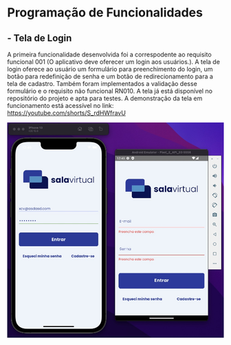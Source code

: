 # Programação de Funcionalidades

## - Tela de Login

A primeira funcionalidade desenvolvida foi a correspodente ao requisito funcional 001 (O aplicativo deve oferecer um login aos usuários.). A tela de login oferece ao usuário um formulário para preenchimento do login, um botão para redefinição de senha e um botão de redirecionamento para a tela de cadastro. Também foram implementados a validação desse formulário e o requisito não funcional RN010. 
A tela já está disponível no repositório do projeto e apta para testes. 
A demonstração da tela em funcionamento está acessível no link: https://youtube.com/shorts/S_rdHWfravU

![Demonstração](img/PF-Login.jpeg)

